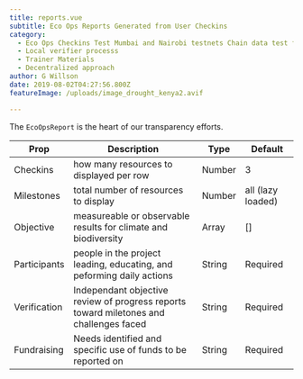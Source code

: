 ```yaml
---
title: reports.vue
subtitle: Eco Ops Reports Generated from User Checkins
category:
  - Eco Ops Checkins Test Mumbai and Nairobi testnets Chain data test for updated user SBT - Biodiversity Preservation & Restoration Token Exchange System
  - Local verifier processs
  - Trainer Materials 
  - Decentralized approach
author: G Willson
date: 2019-08-02T04:27:56.800Z
featureImage: /uploads/image_drought_kenya2.avif

---
```

The `EcoOpsReport` is the heart of our transparency efforts.

| Prop     | Description                                          | Type   | Default           |
| -------- | ---------------------------------------------------- | ------ | ----------------- |
| Checkins   | how many resources to displayed per row              | Number | 3                 |
| Milestones   | total number of resources to display                 | Number | all (lazy loaded) |
| Objective | measureable or observable results for climate and biodiversity | Array  | \[]               |
| Participants |  people in the project leading, educating, and peforming daily actions          | String | Required          |
| Verification |  Independant objective review of progress reports toward miletones and challenges faced          | String | Required          |
| Fundraising |  Needs identified and specific use of funds to be reported on          | String | Required          |



